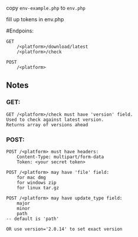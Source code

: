 copy `env-example.php` to `env.php`

fill up tokens in env.php

#Endpoins:

```
GET
    /<platform>/download/latest
    /<platform>/check
```

```
POST
    /<platform>
```

## Notes

### GET:
```
GET /<platform>/check must have 'version' field. 
Used to check against latest version. 
Returns array of versions ahead
```

### POST:

```
POST /<platform> must have headers:
    Content-Type: multipart/form-data
    Token: <your secret token>
```
```
POST /<platform> may have 'file' field:
    for mac dmg
    for windows zip
    for linux tar.gz
```

```
POST /<platform> may have update_type field:
    major
    minor
    path
-- default is 'path'

OR use version='2.0.14' to set exact version
```

